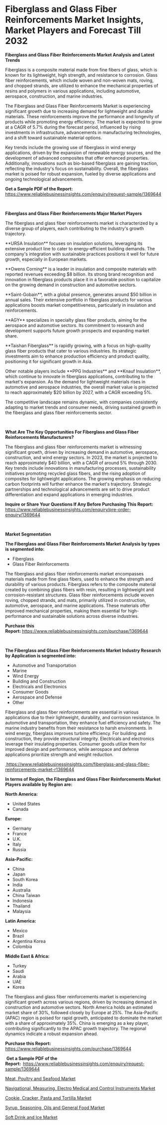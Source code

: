 <p><h1>Fiberglass and Glass Fiber Reinforcements Market Insights, Market Players and Forecast Till 2032</h1></p><p><strong>Fiberglass and Glass Fiber Reinforcements Market Analysis and Latest Trends</strong></p>
<p><p>Fiberglass is a composite material made from fine fibers of glass, which is known for its lightweight, high strength, and resistance to corrosion. Glass fiber reinforcements, which include woven and non-woven mats, roving, and chopped strands, are utilized to enhance the mechanical properties of resins and polymers in various applications, including automotive, aerospace, construction, and marine industries.</p><p>The Fiberglass and Glass Fiber Reinforcements Market is experiencing significant growth due to increasing demand for lightweight and durable materials. These reinforcements improve the performance and longevity of products while promoting energy efficiency. The market is expected to grow at a CAGR of 5.7% during the forecast period, influenced by rising investments in infrastructure, advancements in manufacturing technologies, and a shift toward sustainable material options.</p><p>Key trends include the growing use of fiberglass in wind energy applications, driven by the expansion of renewable energy sources, and the development of advanced composites that offer enhanced properties. Additionally, innovations such as bio-based fiberglass are gaining traction, reflecting the industry's focus on sustainability. Overall, the fiberglass market is poised for robust expansion, fueled by diverse applications and ongoing technological advancements.</p></p>
<p><strong>Get a Sample PDF of the Report:&nbsp;</strong> <a href="https://www.reliablebusinessinsights.com/enquiry/request-sample/1369644?utm_campaign=75&utm_medium=2&utm_source=Github&utm_content=ia&utm_term=22032025&utm_id=fiberglass-and-glass-fiber-reinforcements">https://www.reliablebusinessinsights.com/enquiry/request-sample/1369644</a></p>
<p>&nbsp;</p>
<p><strong>Fiberglass and Glass Fiber Reinforcements Major Market Players</strong></p>
<p><p>The fiberglass and glass fiber reinforcements market is characterized by a diverse group of players, each contributing to the industry's growth trajectory. </p><p>**URSA Insulation** focuses on insulation solutions, leveraging its extensive product line to cater to energy-efficient building demands. The company's integration with sustainable practices positions it well for future growth, especially in European markets.</p><p>**Owens Corning** is a leader in insulation and composite materials with reported revenues exceeding $8 billion. Its strong brand recognition and innovation in fiberglass products place it in a favorable position to capitalize on the growing demand in construction and automotive sectors.</p><p>**Saint-Gobain**, with a global presence, generates around $50 billion in annual sales. Their extensive portfolio in fiberglass products for various applications boosts market competitiveness, particularly in insulation and reinforcements. </p><p>**AGY** specializes in specialty glass fiber products, aiming for the aerospace and automotive sectors. Its commitment to research and development supports future growth prospects and expanding market share.</p><p>**Taishan Fiberglass** is rapidly growing, with a focus on high-quality glass fiber products that cater to various industries. Its strategic investments aim to enhance production efficiency and product quality, positioning it for significant growth in Asia.</p><p>Other notable players include **PPG Industries** and **Knauf Insulation**, which continue to innovate in fiberglass applications, contributing to the market's expansion. As the demand for lightweight materials rises in automotive and aerospace industries, the overall market value is projected to reach approximately $20 billion by 2027, with a CAGR exceeding 5%.</p><p>The competitive landscape remains dynamic, with companies consistently adapting to market trends and consumer needs, driving sustained growth in the fiberglass and glass fiber reinforcements sector.</p></p>
<p>&nbsp;</p>
<p><strong>What Are The Key Opportunities For Fiberglass and Glass Fiber Reinforcements Manufacturers?</strong></p>
<p><p>The fiberglass and glass fiber reinforcements market is witnessing significant growth, driven by increasing demand in automotive, aerospace, construction, and wind energy sectors. In 2023, the market is projected to reach approximately $40 billion, with a CAGR of around 5% through 2030. Key trends include innovations in manufacturing processes, sustainability initiatives promoting recycled glass fibers, and the rising adoption of composites for lightweight applications. The growing emphasis on reducing carbon footprints will further enhance the market's trajectory. Strategic partnerships and technological advancements are set to drive product differentiation and expand applications in emerging industries.</p></p>
<p><strong>Inquire or Share Your Questions If Any Before Purchasing This Report:</strong> <a href="https://www.reliablebusinessinsights.com/enquiry/pre-order-enquiry/1369644?utm_campaign=75&utm_medium=2&utm_source=Github&utm_content=ia&utm_term=22032025&utm_id=fiberglass-and-glass-fiber-reinforcements">https://www.reliablebusinessinsights.com/enquiry/pre-order-enquiry/1369644</a></p>
<p>&nbsp;</p>
<p><strong>Market Segmentation</strong></p>
<p><strong>The Fiberglass and Glass Fiber Reinforcements Market Analysis by types is segmented into:</strong></p>
<p><ul><li>Fiberglass</li><li>Glass Fiber Reinforcements</li></ul></p>
<p><p>The fiberglass and glass fiber reinforcements market encompasses materials made from fine glass fibers, used to enhance the strength and durability of various products. Fiberglass refers to the composite material created by combining glass fibers with resin, resulting in lightweight and corrosion-resistant structures. Glass fiber reinforcements include woven roving, chopped strands, and mats, primarily utilized in construction, automotive, aerospace, and marine applications. These materials offer improved mechanical properties, making them essential for high-performance and sustainable solutions across diverse industries.</p></p>
<p><strong>Purchase this Report:&nbsp;</strong><a href="https://www.reliablebusinessinsights.com/purchase/1369644?utm_campaign=75&utm_medium=2&utm_source=Github&utm_content=ia&utm_term=22032025&utm_id=fiberglass-and-glass-fiber-reinforcements">https://www.reliablebusinessinsights.com/purchase/1369644</a></p>
<p>&nbsp;</p>
<p><strong>The Fiberglass and Glass Fiber Reinforcements Market Industry Research by Application is segmented into:</strong></p>
<p><ul><li>Automotive and Transportation</li><li>Marine</li><li>Wind Energy</li><li>Building and Construction</li><li>Electricals and Electronics</li><li>Consumer Goods</li><li>Aerospace and Defense</li><li>Other</li></ul></p>
<p><p>Fiberglass and glass fiber reinforcements are essential in various applications due to their lightweight, durability, and corrosion resistance. In automotive and transportation, they enhance fuel efficiency and safety. The marine industry benefits from their resistance to harsh environments. In wind energy, fiberglass improves turbine efficiency. For building and construction, they provide structural integrity. Electricals and electronics leverage their insulating properties. Consumer goods utilize them for improved design and performance, while aerospace and defense applications prioritize strength and weight reduction.</p></p>
<p><a href="https://www.reliablebusinessinsights.com/fiberglass-and-glass-fiber-reinforcements-market-r1369644?utm_campaign=75&utm_medium=2&utm_source=Github&utm_content=ia&utm_term=22032025&utm_id=fiberglass-and-glass-fiber-reinforcements">&nbsp;https://www.reliablebusinessinsights.com/fiberglass-and-glass-fiber-reinforcements-market-r1369644</a></p>
<p><strong>In terms of Region, the Fiberglass and Glass Fiber Reinforcements Market Players available by Region are:</strong></p>
<p>
    <p> <strong> North America: </strong>
        <ul>
            <li>United States</li>
            <li>Canada</li>
        </ul>
        </p> 
    <p> <strong> Europe: </strong>
        <ul>
            <li>Germany</li>
            <li>France</li>
            <li>U.K.</li>
            <li>Italy</li>
            <li>Russia</li>
        </ul>
        </p> 
    <p> <strong> Asia-Pacific: </strong>
        <ul>
            <li>China</li>
            <li>Japan</li>
            <li>South Korea</li>
            <li>India</li>
            <li>Australia</li>
            <li>China Taiwan</li>
            <li>Indonesia</li>
            <li>Thailand</li>
            <li>Malaysia</li>
        </ul>
        </p> 
    <p> <strong> Latin America: </strong>
        <ul>
            <li>Mexico</li>
            <li>Brazil</li>
            <li>Argentina Korea</li>
            <li>Colombia</li>
        </ul>
        </p> 
    <p> <strong> Middle East & Africa: </strong>
        <ul>
            <li>Turkey</li>
            <li>Saudi</li>
            <li>Arabia</li>
            <li>UAE</li>
            <li>Korea</li>
        </ul>
    </p>
    </p>
<p><p>The fiberglass and glass fiber reinforcements market is experiencing significant growth across various regions, driven by increasing demand in construction and automotive sectors. North America holds an estimated market share of 30%, followed closely by Europe at 25%. The Asia-Pacific (APAC) region is poised for rapid growth, anticipated to dominate the market with a share of approximately 35%. China is emerging as a key player, contributing significantly to the APAC growth trajectory. The regional dynamics indicate a robust expansion ahead.</p></p>
<p><strong>Purchase this Report: </strong><a href="https://www.reliablebusinessinsights.com/purchase/1369644?utm_campaign=75&utm_medium=2&utm_source=Github&utm_content=ia&utm_term=22032025&utm_id=fiberglass-and-glass-fiber-reinforcements">https://www.reliablebusinessinsights.com/purchase/1369644</a></p>
<p>&nbsp;<strong>Get a Sample PDF of the Report:&nbsp;&nbsp;</strong><a href="https://www.reliablebusinessinsights.com/enquiry/request-sample/1369644?utm_campaign=75&utm_medium=2&utm_source=Github&utm_content=ia&utm_term=22032025&utm_id=fiberglass-and-glass-fiber-reinforcements">https://www.reliablebusinessinsights.com/enquiry/request-sample/1369644</a></p>
<p><strong></strong></p>
<p><p><a href="https://github.com/abuegalawixo/Market-Research-Report-List-1/blob/main/meat-poultry-and-seafood-market.md?utm_campaign=75&utm_medium=2&utm_source=Github&utm_content=ia&utm_term=22032025&utm_id=fiberglass-and-glass-fiber-reinforcements">Meat, Poultry and Seafood Market</a></p><p><a href="https://github.com/trossdushi7u/Market-Research-Report-List-1/blob/main/navigational-measuring-electro-medical-and-control-instruments-market.md?utm_campaign=75&utm_medium=2&utm_source=Github&utm_content=ia&utm_term=22032025&utm_id=fiberglass-and-glass-fiber-reinforcements">Navigational, Measuring, Electro Medical and Control Instruments Market</a></p><p><a href="https://github.com/gavalegeyndt26/Market-Research-Report-List-1/blob/main/cookie-cracker-pasta-and-tortilla-market.md?utm_campaign=75&utm_medium=2&utm_source=Github&utm_content=ia&utm_term=22032025&utm_id=fiberglass-and-glass-fiber-reinforcements">Cookie, Cracker, Pasta and Tortilla Market</a></p><p><a href="https://github.com/cernkomlkawi/Market-Research-Report-List-1/blob/main/syrup-seasoning-oils-and-general-food-market.md?utm_campaign=75&utm_medium=2&utm_source=Github&utm_content=ia&utm_term=22032025&utm_id=fiberglass-and-glass-fiber-reinforcements">Syrup, Seasoning, Oils and General Food Market</a></p><p><a href="https://github.com/boonegoicks7/Market-Research-Report-List-1/blob/main/soft-drink-and-ice-market.md?utm_campaign=75&utm_medium=2&utm_source=Github&utm_content=ia&utm_term=22032025&utm_id=fiberglass-and-glass-fiber-reinforcements">Soft Drink and Ice Market</a></p></p>